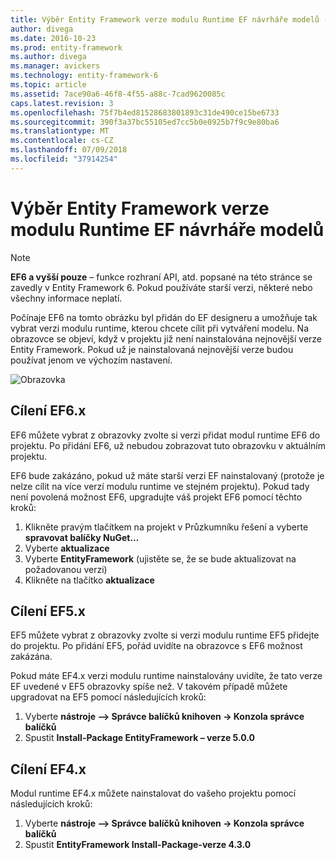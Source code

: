 ```yaml
---
title: Výběr Entity Framework verze modulu Runtime EF návrháře modelů - EF6
author: divega
ms.date: 2016-10-23
ms.prod: entity-framework
ms.author: divega
ms.manager: avickers
ms.technology: entity-framework-6
ms.topic: article
ms.assetid: 7ace90a6-46f8-4f55-a88c-7cad9620085c
caps.latest.revision: 3
ms.openlocfilehash: 75f7b4ed81528683801893c31de490ce15be6733
ms.sourcegitcommit: 390f3a37bc55105ed7cc5b0e0925b7f9c9e80ba6
ms.translationtype: MT
ms.contentlocale: cs-CZ
ms.lasthandoff: 07/09/2018
ms.locfileid: "37914254"
---
```

# <a name="selecting-entity-framework-runtime-version-for-ef-designer-models"></a>Výběr Entity Framework verze modulu Runtime EF návrháře modelů
> [!NOTE]
> **EF6 a vyšší pouze** – funkce rozhraní API, atd. popsané na této stránce se zavedly v Entity Framework 6. Pokud používáte starší verzi, některé nebo všechny informace neplatí.

Počínaje EF6 na tomto obrázku byl přidán do EF designeru a umožňuje tak vybrat verzi modulu runtime, kterou chcete cílit při vytváření modelu. Na obrazovce se objeví, když v projektu již není nainstalována nejnovější verze Entity Framework. Pokud už je nainstalovaná nejnovější verze budou používat jenom ve výchozím nastavení.

![Obrazovka](~/ef6/media/screen.png)


## <a name="targeting-ef6x"></a>Cílení EF6.x

EF6 můžete vybrat z obrazovky zvolte si verzi přidat modul runtime EF6 do projektu. Po přidání EF6, už nebudou zobrazovat tuto obrazovku v aktuálním projektu.

EF6 bude zakázáno, pokud už máte starší verzi EF nainstalovaný (protože je nelze cílit na více verzí modulu runtime ve stejném projektu). Pokud tady není povolená možnost EF6, upgradujte váš projekt EF6 pomocí těchto kroků:

1.  Klikněte pravým tlačítkem na projekt v Průzkumníku řešení a vyberte **spravovat balíčky NuGet...**
2.  Vyberte **aktualizace**
3.  Vyberte **EntityFramework** (ujistěte se, že se bude aktualizovat na požadovanou verzi)
4.  Klikněte na tlačítko **aktualizace**

 

## <a name="targeting-ef5x"></a>Cílení EF5.x

EF5 můžete vybrat z obrazovky zvolte si verzi modulu runtime EF5 přidejte do projektu. Po přidání EF5, pořád uvidíte na obrazovce s EF6 možnost zakázána.

Pokud máte EF4.x verzi modulu runtime nainstalovány uvidíte, že tato verze EF uvedené v EF5 obrazovky spíše než. V takovém případě můžete upgradovat na EF5 pomocí následujících kroků:

1.  Vyberte **nástroje –&gt; Správce balíčků knihoven -&gt; Konzola správce balíčků**
2.  Spustit **Install-Package EntityFramework – verze 5.0.0**

 

## <a name="targeting-ef4x"></a>Cílení EF4.x

Modul runtime EF4.x můžete nainstalovat do vašeho projektu pomocí následujících kroků:

1.  Vyberte **nástroje –&gt; Správce balíčků knihoven -&gt; Konzola správce balíčků**
2.  Spustit **EntityFramework Install-Package-verze 4.3.0**
